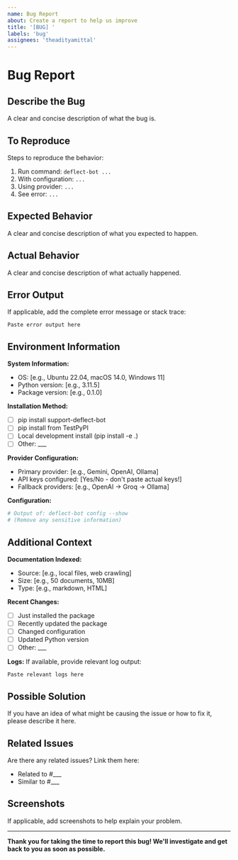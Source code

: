 ```yaml
---
name: Bug Report
about: Create a report to help us improve
title: '[BUG] '
labels: 'bug'
assignees: 'theadityamittal'
---
```


# Bug Report

## Describe the Bug

A clear and concise description of what the bug is.

## To Reproduce

Steps to reproduce the behavior:

1. Run command: `deflect-bot ...`
2. With configuration: `...`
3. Using provider: `...`
4. See error: `...`

## Expected Behavior

A clear and concise description of what you expected to happen.

## Actual Behavior

A clear and concise description of what actually happened.

## Error Output

If applicable, add the complete error message or stack trace:

```
Paste error output here
```

## Environment Information

**System Information:**
- OS: [e.g., Ubuntu 22.04, macOS 14.0, Windows 11]
- Python version: [e.g., 3.11.5]
- Package version: [e.g., 0.1.0]

**Installation Method:**
- [ ] pip install support-deflect-bot
- [ ] pip install from TestPyPI
- [ ] Local development install (pip install -e .)
- [ ] Other: ___

**Provider Configuration:**
- Primary provider: [e.g., Gemini, OpenAI, Ollama]
- API keys configured: [Yes/No - don't paste actual keys!]
- Fallback providers: [e.g., OpenAI → Groq → Ollama]

**Configuration:**
```bash
# Output of: deflect-bot config --show
# (Remove any sensitive information)
```

## Additional Context

**Documentation Indexed:**
- Source: [e.g., local files, web crawling]
- Size: [e.g., 50 documents, 10MB]
- Type: [e.g., markdown, HTML]

**Recent Changes:**
- [ ] Just installed the package
- [ ] Recently updated the package
- [ ] Changed configuration
- [ ] Updated Python version
- [ ] Other: ___

**Logs:**
If available, provide relevant log output:

```
Paste relevant logs here
```

## Possible Solution

If you have an idea of what might be causing the issue or how to fix it, please describe it here.

## Related Issues

Are there any related issues? Link them here:
- Related to #___
- Similar to #___

## Screenshots

If applicable, add screenshots to help explain your problem.

---

**Thank you for taking the time to report this bug! We'll investigate and get back to you as soon as possible.**